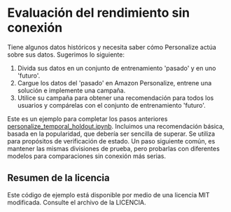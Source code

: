 Evaluación del rendimiento sin conexión
===

Tiene algunos datos históricos y necesita saber cómo Personalize actúa sobre sus datos. Sugerimos lo siguiente:

1. Divida sus datos en un conjunto de entrenamiento 'pasado' y en uno 'futuro'.
2. Cargue los datos del 'pasado' en Amazon Personalize, entrene una solución e implemente una campaña.
3. Utilice su campaña para obtener una recomendación para todos los usuarios y compárelas con el conjunto de entrenamiento 'futuro'.

Este es un ejemplo para completar los pasos anteriores [personalize_temporal_holdout.ipynb](personalize_temporal_holdout.ipynb/). Incluimos una recomendación básica, basada en la popularidad, que debería ser sencilla de superar. Se utiliza para propósitos de verificación de estado. Un paso siguiente común, es mantener las mismas divisiones de prueba, pero probarlas con diferentes modelos para comparaciones sin conexión más serias.

## Resumen de la licencia

Este código de ejemplo está disponible por medio de una licencia MIT modificada. Consulte el archivo de la LICENCIA.
